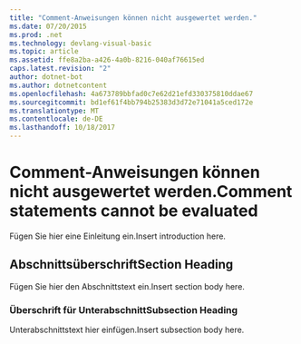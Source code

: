 ```yaml
---
title: "Comment-Anweisungen können nicht ausgewertet werden."
ms.date: 07/20/2015
ms.prod: .net
ms.technology: devlang-visual-basic
ms.topic: article
ms.assetid: ffe8a2ba-a426-4a0b-8216-040af76615ed
caps.latest.revision: "2"
author: dotnet-bot
ms.author: dotnetcontent
ms.openlocfilehash: 4a673789bbfad0c7e62d21efd330375810ddae67
ms.sourcegitcommit: bd1ef61f4bb794b25383d3d72e71041a5ced172e
ms.translationtype: MT
ms.contentlocale: de-DE
ms.lasthandoff: 10/18/2017
---
```

# <a name="comment-statements-cannot-be-evaluated"></a><span data-ttu-id="a7672-102">Comment-Anweisungen können nicht ausgewertet werden.</span><span class="sxs-lookup"><span data-stu-id="a7672-102">Comment statements cannot be evaluated</span></span>
<span data-ttu-id="a7672-103">Fügen Sie hier eine Einleitung ein.</span><span class="sxs-lookup"><span data-stu-id="a7672-103">Insert introduction here.</span></span>  
  
## <a name="section-heading"></a><span data-ttu-id="a7672-104">Abschnittsüberschrift</span><span class="sxs-lookup"><span data-stu-id="a7672-104">Section Heading</span></span>  
 <span data-ttu-id="a7672-105">Fügen Sie hier den Abschnittstext ein.</span><span class="sxs-lookup"><span data-stu-id="a7672-105">Insert section body here.</span></span>  
  
### <a name="subsection-heading"></a><span data-ttu-id="a7672-106">Überschrift für Unterabschnitt</span><span class="sxs-lookup"><span data-stu-id="a7672-106">Subsection Heading</span></span>  
 <span data-ttu-id="a7672-107">Unterabschnittstext hier einfügen.</span><span class="sxs-lookup"><span data-stu-id="a7672-107">Insert subsection body here.</span></span>
